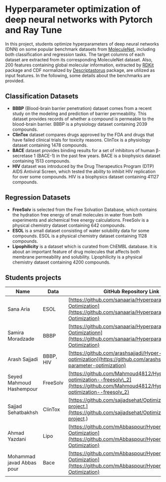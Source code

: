 
# Hyperparameter optimization of deep neural networks with Pytorch and Ray Tune

In this project, students optimize hyperparameters of deep neural networks (DNN) on some popular benchmark datasets from [MoleculeNet](https://moleculenet.org/), including both classification and regression tasks. The target columns of each dataset are extracted from its corresponding MoleculeNet dataset. Also, 200 features containing global molecular information, extracted by [RDKit](https://www.rdkit.org/) package and CDF normalized by [Descriptastorus](https://github.com/bp-kelley/descriptastorus) package, are utilized as input features. In the following, some details about the benchmarks are provided.

## Classification Datasets
- **BBBP** (Blood-brain barrier penetration) dataset comes from a recent study on the modeling and prediction of barrier permeability. This dataset provides records of whether a compound is permeable to the blood-brain barrier. BBBP is a physiology dataset containing 2039 compounds.
- **ClinTox** dataset compares drugs approved by the FDA and drugs that have failed clinical trials for toxicity reasons. ClinTox is a physiology dataset containing 1478 compounds.
- **BACE** dataset provides binding results for a set of inhibitors of human β-secretase 1 (BACE-1) in the past few years. BACE is a biophysics dataset containing 1513 compounds.
- **HIV** dataset was introduced by the Drug Therapeutics Program (DTP) AIDS Antiviral Screen, which tested the ability to inhibit HIV replication for over some compounds. HIV is a biophysics dataset containing 41127 compounds.

## Regression Datasets
- **FreeSolv** is selected from the Free Solvation Database, which contains the hydration free energy of small molecules in water from both experiments and alchemical free energy calculations. FreeSolv is a physical chemistry dataset containing 642 compounds.
- **ESOL** is a small dataset consisting of water solubility data for some compounds. ESOL is a physical chemistry dataset containing 1128 compounds.
- **Lipophilicity** is a dataset which is curated from ChEMBL database. It is about an important feature of drug molecules that affects both membrane permeability and solubility. Lipophilicity is a physical chemistry dataset containing 4200 compounds.

## Students projects

| Name                      | Data      | GitHub Repository Link                                                                                                                                  |
| ------------------------- | --------- | ------------------------------------------------------------------------------------------------------------------------------------------------- |
| Sana Aria                 | ESOL      | [https://github.com/sanaaria/Hyperparameter-Optimization](https://github.com/sanaaria/Hyperparameter-Optimization)                                |
| Samira Moradzade          | BBBP      | [https://github.com/sanaaria/Hyperparameter-Optimizationn](https://github.com/sanaaria/Hyperparameter-Optimization)                               |
| Arash Sajjadi             | BBBP, HIV | [https://github.com/arashsajjadi/Hyper-parameter-optimization](https://github.com/arashsajjadi/Hyper-parameter-optimization)                      |
| Seyed Mahmoud Hashempour  | FreeSolv  | [https://github.com/Mahmoud4812/Hyperparameter-optimization--freesolv\_2](https://github.com/Mahmoud4812/Hyperparameter-optimization--freesolv_2) |
| Sajjad Sehatbakhsh        | ClinTox   | [https://github.com/sajjadsehat/Optimization-project.](https://github.com/sajjadsehat/Optimization-project.)                                      |
| Ahmad Yazdani             | Lipo      | [https://github.com/mAbbaspour/Hyperparameter-Optimization](https://github.com/mAbbaspour/Hyperparameter-Optimization)                            |
| Mohammad javad Abbas pour | Bace      | [https://github.com/mAbbaspour/Hyperparameter-Optimization](https://github.com/mAbbaspour/Hyperparameter-Optimization)                            |

